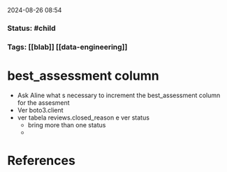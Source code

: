 2024-08-26 08:54

### Status:  #child

### Tags:  [[blab]] [[data-engineering]]

# best_assessment column

- Ask Aline what s necessary to increment the best_assessment column for the assesment
- Ver boto3.client 
- ver tabela reviews.closed_reason e ver status
	- bring more than one status
	- 







# References









